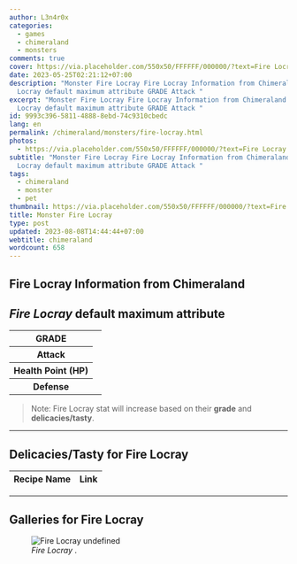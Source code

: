 ```yaml
---
author: L3n4r0x
categories:
  - games
  - chimeraland
  - monsters
comments: true
cover: https://via.placeholder.com/550x50/FFFFFF/000000/?text=Fire Locray
date: 2023-05-25T02:21:12+07:00
description: "Monster Fire Locray Fire Locray Information from Chimeraland Fire
  Locray default maximum attribute GRADE Attack "
excerpt: "Monster Fire Locray Fire Locray Information from Chimeraland Fire
  Locray default maximum attribute GRADE Attack "
id: 9993c396-5811-4888-8ebd-74c9310cbedc
lang: en
permalink: /chimeraland/monsters/fire-locray.html
photos:
  - https://via.placeholder.com/550x50/FFFFFF/000000/?text=Fire Locray
subtitle: "Monster Fire Locray Fire Locray Information from Chimeraland Fire
  Locray default maximum attribute GRADE Attack "
tags:
  - chimeraland
  - monster
  - pet
thumbnail: https://via.placeholder.com/550x50/FFFFFF/000000/?text=Fire Locray
title: Monster Fire Locray
type: post
updated: 2023-08-08T14:44:44+07:00
webtitle: chimeraland
wordcount: 658
---
```


<link
  rel="stylesheet"
  href="https://rawcdn.githack.com/dimaslanjaka/Web-Manajemen/870a349/css/bootstrap-5-3-0-alpha3-wrapper.css"
/>
<section id="bootstrap-wrapper">
  <div data-bs-theme="dark">
    <h2>Fire Locray Information from Chimeraland</h2>
    <h2 id="attribute"><i>Fire Locray</i> default maximum attribute</h2>
    <div class="row">
      <div class="col mb-2">
        <div class="card">
          <div class="card-body">
            <table>
              <tr>
                <th>GRADE</th>
                <td><br /></td>
              </tr>
              <tr>
                <th>Attack</th>
                <td></td>
              </tr>
              <tr>
                <th>Health Point (HP)</th>
                <td></td>
              </tr>
              <tr>
                <th>Defense</th>
                <td></td>
              </tr>
            </table>
          </div>
        </div>
      </div>
    </div>
    <blockquote class="bd-callout bd-callout-warning">
      Note: Fire Locray stat will increase based on their <b>grade</b> and
      <b>delicacies/tasty</b>.
    </blockquote>
    <hr />
    <h2 id="delicacies">Delicacies/Tasty for Fire Locray</h2>
    <div class="card">
      <div class="card-body">
        <div class="table-responsive">
          <table class="table table-striped">
            <thead>
              <tr>
                <th>Recipe Name</th>
                <th>Link</th>
              </tr>
            </thead>
            <tbody></tbody>
          </table>
        </div>
      </div>
    </div>
    <hr />
    <div id="gallery">
      <h2>Galleries for Fire Locray</h2>
      <div class="row">
        <div class="col-lg-6 col-12">
          <figure>
            <img
              src="https://www.webmanajemen.com/undefined"
              alt="Fire Locray undefined"
            />
            <figcaption style="word-wrap: break-word">
              <i>Fire Locray</i> .
            </figcaption>
          </figure>
        </div>
      </div>
    </div>
  </div>
</section>